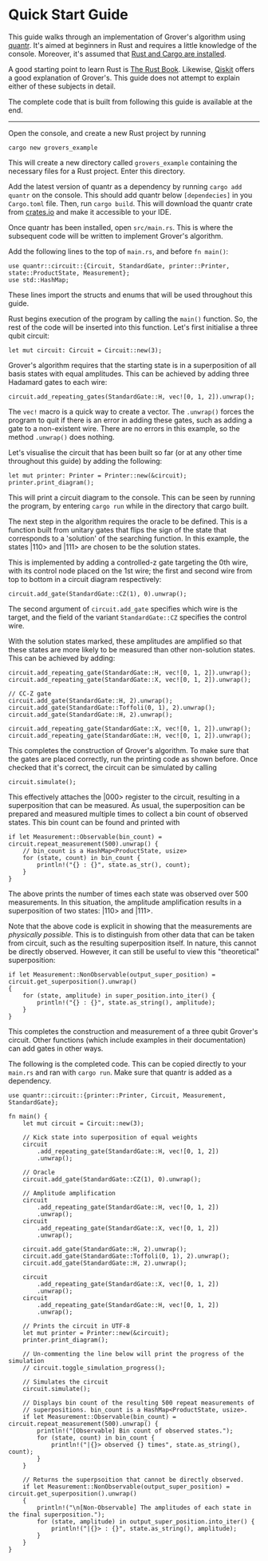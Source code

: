 # Quick Start Guide 

This guide walks through an implementation of Grover's algorithm using
[quantr](https://crates.io/crates/quantr). It's aimed at beginners in
Rust and requires a little knowledge of the console. Moreover,
it's assumed that [Rust and Cargo are
installed](https://doc.rust-lang.org/stable/book/ch01-00-getting-started.html).

A good starting point to learn Rust is [The Rust
Book](https://doc.rust-lang.org/stable/book/title-page.html). Likewise,
[Qiskit](https://qiskit.org/ecosystem/algorithms/tutorials/06_grover.html)
offers a good explanation of Grover's. This guide does not attempt to
explain either of these subjects in detail.

The complete code that is built from following this guide is available
at the end.

---

Open the console, and create a new Rust project by running

``` console
cargo new grovers_example
```

This will create a new directory called `grovers_example` containing
the necessary files for a Rust project. Enter this directory.

Add the latest version of quantr as a dependency by running `cargo add
quantr` on the console. This should add quantr below `[dependecies]` in
you `Cargo.toml` file. Then, run `cargo build`. This will download the
quantr crate from [crates.io](https://crates.io/) and make it
accessible to your IDE.

Once quantr has been installed, open `src/main.rs`. This is where the
subsequent code will be written to implement Grover's algorithm.

Add the following lines to the top of `main.rs`, and before `fn main()`:

```rust, ignore
use quantr::circuit::{Circuit, StandardGate, printer::Printer, state::ProductState, Measurement};
use std::HashMap;
```

These lines import the structs and enums that will be used throughout 
this guide.

Rust begins execution of the program by calling the `main()` function.
So, the rest of the code will be inserted into this function. Let's
first initialise a three qubit circuit:

```rust,ignore
let mut circuit: Circuit = Circuit::new(3);
```

Grover's algorithm requires that the starting state is in a 
superposition of all basis states with equal amplitudes. This can be
achieved by adding three Hadamard gates to each wire:

```rust,ignore
circuit.add_repeating_gates(StandardGate::H, vec![0, 1, 2]).unwrap();
```

The `vec!` macro is a quick way to create a vector. The `.unwrap()`
forces the program to quit if there is an error in adding these gates,
such as adding a gate to a non-existent wire. There are no errors in
this example, so the method `.unwrap()` does nothing. 

Let's visualise the circuit that has been built so far (or at any other
time throughout this guide) by adding the following:

```rust,ignore
let mut printer: Printer = Printer::new(&circuit);
printer.print_diagram();
```

This will print a circuit diagram to the console. This can be seen by
running the program, by entering `cargo run` while in the directory that
cargo built.

The next step in the algorithm requires the oracle to be defined. This
is a function built from unitary gates that flips the sign of the state
that corresponds to a 'solution' of the searching function. In this
example, the states |110> and |111> are chosen to be the solution
states.

This is implemented by adding a controlled-z gate targeting the 0th
wire, with its control node placed on the 1st wire; the first and second
wire from top to bottom in a circuit diagram respectively:

```rust,ignore
circuit.add_gate(StandardGate::CZ(1), 0).unwrap();
```

The second argument of `circuit.add_gate` specifies which wire is the
target, and the field of the variant `StandardGate::CZ` specifies the
control wire.

With the solution states marked, these amplitudes are amplified so
that these states are more likely to be measured than other non-solution
states. This can be achieved by adding:

```rust,ignore
circuit.add_repeating_gate(StandardGate::H, vec![0, 1, 2]).unwrap();
circuit.add_repeating_gate(StandardGate::X, vec![0, 1, 2]).unwrap();

// CC-Z gate
circuit.add_gate(StandardGate::H, 2).unwrap();
circuit.add_gate(StandardGate::Toffoli(0, 1), 2).unwrap();
circuit.add_gate(StandardGate::H, 2).unwrap();

circuit.add_repeating_gate(StandardGate::X, vec![0, 1, 2]).unwrap();
circuit.add_repeating_gate(StandardGate::H, vec![0, 1, 2]).unwrap();
``` 

This completes the construction of Grover's algorithm. To make sure that
the gates are placed correctly, run the printing code as shown before.
Once checked that it's correct, the circuit can be simulated by calling

```rust,ignore
circuit.simulate();
```

This effectively attaches the |000> register to the circuit, resulting
in a superposition that can be measured. As usual, the superposition can
be prepared and measured multiple times to collect a bin count of
observed states. This bin count can be found and printed with

```rust,ignore
if let Measurement::Observable(bin_count) = circuit.repeat_measurement(500).unwrap() {
    // bin_count is a HashMap<ProductState, usize>
    for (state, count) in bin_count {
        println!("{} : {}", state.as_str(), count);
    }
}
```

The above prints the number of times each state was observed over 500
measurements. In this situation, the amplitude amplification results in
a superposition of two states: |110> and |111>.

Note that the above code is explicit in showing that the measurements
are *physically possible*. This is to distinguish from other data that
can be taken from circuit, such as the resulting superposition itself.
In nature, this cannot be directly observed. However, it can still be
useful to view this "theoretical" superposition:

```rust,ignore
if let Measurement::NonObservable(output_super_position) = circuit.get_superposition().unwrap() 
{
    for (state, amplitude) in super_position.into_iter() {
        println!("{} : {}", state.as_string(), amplitude);
    }
}
```

This completes the construction and measurement of a three qubit
Grover's circuit. Other functions (which include examples in their
documentation) can add gates in other ways.

The following is the completed code. This can be copied directly to your
`main.rs` and ran with `cargo run`. Make sure that quantr is added as a
dependency.

```rust,ignore
use quantr::circuit::{printer::Printer, Circuit, Measurement, StandardGate};

fn main() {
    let mut circuit = Circuit::new(3);

    // Kick state into superposition of equal weights
    circuit
        .add_repeating_gate(StandardGate::H, vec![0, 1, 2])
        .unwrap();

    // Oracle
    circuit.add_gate(StandardGate::CZ(1), 0).unwrap();

    // Amplitude amplification
    circuit
        .add_repeating_gate(StandardGate::H, vec![0, 1, 2])
        .unwrap();
    circuit
        .add_repeating_gate(StandardGate::X, vec![0, 1, 2])
        .unwrap();

    circuit.add_gate(StandardGate::H, 2).unwrap();
    circuit.add_gate(StandardGate::Toffoli(0, 1), 2).unwrap();
    circuit.add_gate(StandardGate::H, 2).unwrap();

    circuit
        .add_repeating_gate(StandardGate::X, vec![0, 1, 2])
        .unwrap();
    circuit
        .add_repeating_gate(StandardGate::H, vec![0, 1, 2])
        .unwrap();

    // Prints the circuit in UTF-8
    let mut printer = Printer::new(&circuit);
    printer.print_diagram();

    // Un-commenting the line below will print the progress of the simulation
    // circuit.toggle_simulation_progress();

    // Simulates the circuit
    circuit.simulate();

    // Displays bin count of the resulting 500 repeat measurements of
    // superpositions. bin_count is a HashMap<ProductState, usize>.
    if let Measurement::Observable(bin_count) = circuit.repeat_measurement(500).unwrap() {
        println!("[Observable] Bin count of observed states.");
        for (state, count) in bin_count {
            println!("|{}> observed {} times", state.as_string(), count);
        }
    }

    // Returns the superpsoition that cannot be directly observed.
    if let Measurement::NonObservable(output_super_position) = circuit.get_superposition().unwrap()
    {
        println!("\n[Non-Observable] The amplitudes of each state in the final superposition.");
        for (state, amplitude) in output_super_position.into_iter() {
            println!("|{}> : {}", state.as_string(), amplitude);
        }
    }
}
```
